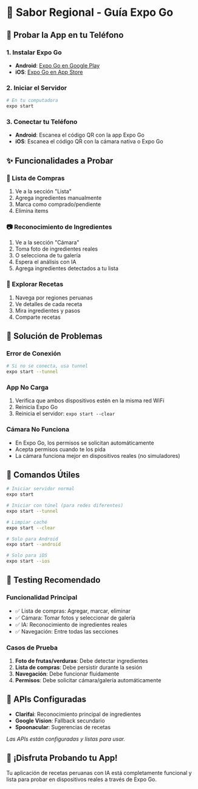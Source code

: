 # 📱 Sabor Regional - Guía Expo Go

## 🚀 Probar la App en tu Teléfono

### 1. Instalar Expo Go
- **Android**: [Expo Go en Google Play](https://play.google.com/store/apps/details?id=host.exp.exponent)
- **iOS**: [Expo Go en App Store](https://apps.apple.com/app/expo-go/id982107779)

### 2. Iniciar el Servidor
```bash
# En tu computadora
expo start
```

### 3. Conectar tu Teléfono
- **Android**: Escanea el código QR con la app Expo Go
- **iOS**: Escanea el código QR con la cámara nativa o Expo Go

## ✨ Funcionalidades a Probar

### 🛒 Lista de Compras
1. Ve a la sección "Lista"
2. Agrega ingredientes manualmente
3. Marca como comprado/pendiente
4. Elimina items

### 📷 Reconocimiento de Ingredientes
1. Ve a la sección "Cámara"
2. Toma foto de ingredientes reales
3. O selecciona de tu galería
4. Espera el análisis con IA
5. Agrega ingredientes detectados a tu lista

### 🥘 Explorar Recetas
1. Navega por regiones peruanas
2. Ve detalles de cada receta
3. Mira ingredientes y pasos
4. Comparte recetas

## 🔧 Solución de Problemas

### Error de Conexión
```bash
# Si no se conecta, usa tunnel
expo start --tunnel
```

### App No Carga
1. Verifica que ambos dispositivos estén en la misma red WiFi
2. Reinicia Expo Go
3. Reinicia el servidor: `expo start --clear`

### Cámara No Funciona
- En Expo Go, los permisos se solicitan automáticamente
- Acepta permisos cuando te los pida
- La cámara funciona mejor en dispositivos reales (no simuladores)

## 🎯 Comandos Útiles

```bash
# Iniciar servidor normal
expo start

# Iniciar con túnel (para redes diferentes)
expo start --tunnel

# Limpiar caché
expo start --clear

# Solo para Android
expo start --android

# Solo para iOS  
expo start --ios
```

## 📱 Testing Recomendado

### Funcionalidad Principal
- ✅ Lista de compras: Agregar, marcar, eliminar
- ✅ Cámara: Tomar fotos y seleccionar de galería
- ✅ IA: Reconocimiento de ingredientes reales
- ✅ Navegación: Entre todas las secciones

### Casos de Prueba
1. **Foto de frutas/verduras**: Debe detectar ingredientes
2. **Lista de compras**: Debe persistir durante la sesión
3. **Navegación**: Debe funcionar fluidamente
4. **Permisos**: Debe solicitar cámara/galería automáticamente

## 🔗 APIs Configuradas

- **Clarifai**: Reconocimiento principal de ingredientes
- **Google Vision**: Fallback secundario
- **Spoonacular**: Sugerencias de recetas

*Las APIs están configuradas y listas para usar.*

## 🎉 ¡Disfruta Probando tu App!

Tu aplicación de recetas peruanas con IA está completamente funcional y lista para probar en dispositivos reales a través de Expo Go.
